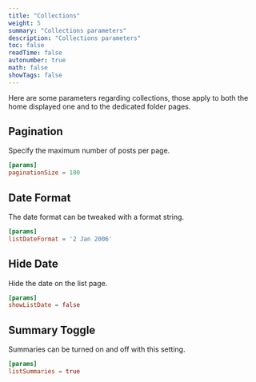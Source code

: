 ```yaml
---
title: "Collections"
weight: 5
summary: "Collections parameters"
description: "Collections parameters"
toc: false
readTime: false
autonumber: true
math: false
showTags: false
---
```


Here are some parameters regarding collections, those apply to both the home displayed one and to the dedicated folder pages.

## Pagination

Specify the maximum number of posts per page.

```toml
[params]
paginationSize = 100
```

## Date Format

The date format can be tweaked with a format string.

```toml
[params]
listDateFormat = '2 Jan 2006'
```

## Hide Date

Hide the date on the list page.

```toml
[params]
showListDate = false
```

## Summary Toggle

Summaries can be turned on and off with this setting.

```toml
[params]
listSummaries = true
```

